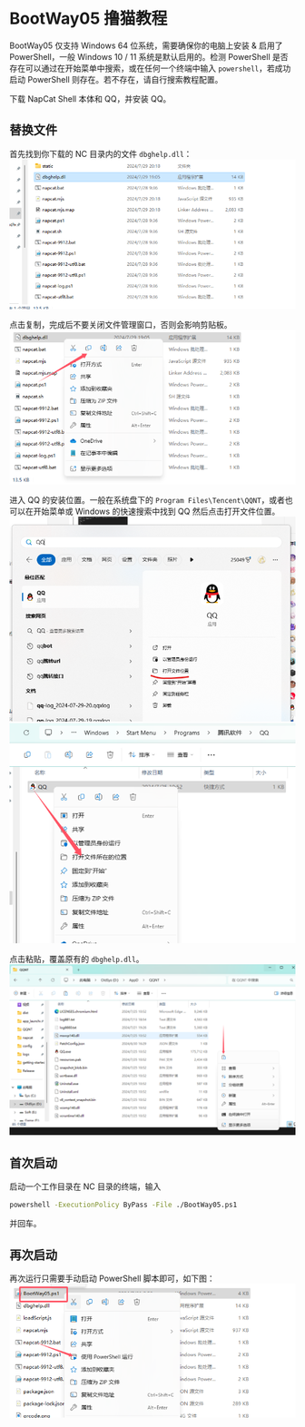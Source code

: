 # BootWay05 撸猫教程

BootWay05 仅支持 Windows 64 位系统，需要确保你的电脑上安装 & 启用了 PowerShell，一般 Windows 10 / 11 系统是默认启用的。检测 PowerShell 是否存在可以通过在开始菜单中搜索，或在任何一个终端中输入 `powershell`，若成功启动 PowerShell 则存在。若不存在，请自行搜索教程配置。

下载 NapCat Shell 本体和 QQ，并安装 QQ。

## 替换文件

首先找到你下载的 NC 目录内的文件 `dbghelp.dll`：
![alt text](../../../../asset/img/getting-started/nc051.png)

点击复制，完成后不要关闭文件管理窗口，否则会影响剪贴板。
![alt text](../../../../asset/img/getting-started/nc054.png)

进入 QQ 的安装位置。一般在系统盘下的 `Program Files\Tencent\QQNT`，或者也可以在开始菜单或 Windows 的快速搜索中找到 QQ 然后点击打开文件位置。
![alt text](../../../../asset/img/getting-started/nc052.png)
![alt text](../../../../asset/img/getting-started/nc053.png)

点击粘贴，覆盖原有的 `dbghelp.dll`。
![alt text](../../../../asset/img/getting-started/nc055.png)

## 首次启动

启动一个工作目录在 NC 目录的终端，输入

``` bash
powershell -ExecutionPolicy ByPass -File ./BootWay05.ps1
```

并回车。

## 再次启动

再次运行只需要手动启动 PowerShell 脚本即可，如下图：
![alt text](../../../../asset/img/getting-started/nc071.png)

